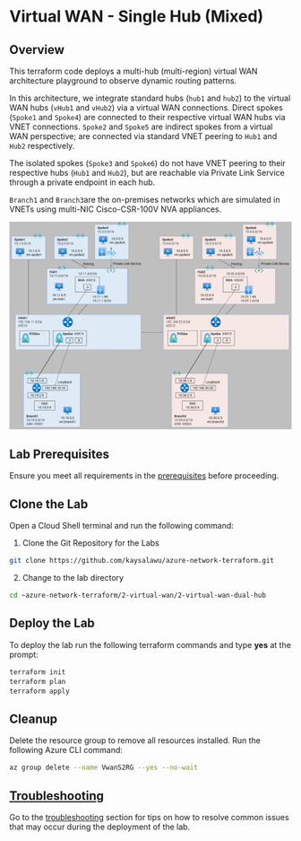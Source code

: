 
# Virtual WAN - Single Hub (Mixed)

## Overview

This terraform code deploys a multi-hub (multi-region) virtual WAN architecture playground to observe dynamic routing patterns.

In this architecture, we integrate standard hubs (`hub1` and `hub2`) to the virtual WAN hubs (`vHub1` and `vHub2`) via a virtual WAN connections. Direct spokes (`Spoke1` and `Spoke4`) are connected to their respective virtual WAN hubs via VNET connections. `Spoke2` and `Spoke5` are indirect spokes from a virtual WAN perspective; are connected via standard VNET peering to `Hub1` and `Hub2` respectively. 

The isolated spokes (`Spoke3` and `Spoke6`) do not have VNET peering to their respective hubs (`Hub1` and `Hub2`), but are reachable via Private Link Service through a private endpoint in each hub.

`Branch1` and `Branch3`are the on-premises networks which are simulated in VNETs using multi-NIC Cisco-CSR-100V NVA appliances.

![Virtual WAN (Single Hub)](../../images/vwan-dual-hub.png)

## Lab Prerequisites

Ensure you meet all requirements in the [prerequisites](../../prerequisites/) before proceeding.

## Clone the Lab

Open a Cloud Shell terminal and run the following command:
1. Clone the Git Repository for the Labs
```sh
git clone https://github.com/kaysalawu/azure-network-terraform.git
```

2. Change to the lab directory
```sh
cd ~azure-network-terraform/2-virtual-wan/2-virtual-wan-dual-hub
```

## Deploy the Lab

To deploy the lab run the following terraform commands and type **yes** at the prompt:
```sh
terraform init
terraform plan
terraform apply
```

## Cleanup

Delete the resource group to remove all resources installed. Run the following Azure CLI command:

```sh
az group delete --name VwanS2RG --yes --no-wait
```

## [Troubleshooting](../../troubleshooting/)

Go to the [troubleshooting](../../troubleshooting/) section for tips on how to resolve common issues that may occur during the deployment of the lab.
